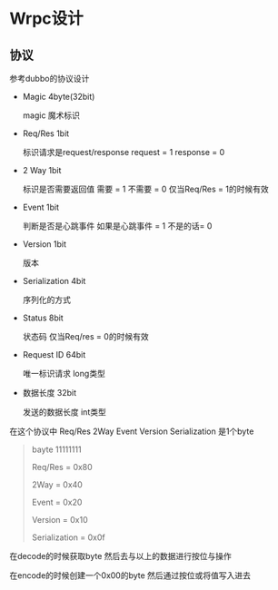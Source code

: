 # Wrpc设计

## 协议

参考dubbo的协议设计

* Magic 4byte(32bit) 

  magic 魔术标识

* Req/Res 1bit 

  标识请求是request/response request = 1 response = 0

* 2 Way 1bit

  标识是否需要返回值 需要 = 1 不需要 = 0 仅当Req/Res = 1的时候有效

* Event 1bit

  判断是否是心跳事件 如果是心跳事件 = 1 不是的话= 0

* Version 1bit

  版本

* Serialization 4bit

  序列化的方式

* Status 8bit

  状态码 仅当Req/res = 0的时候有效

* Request ID 64bit

  唯一标识请求 long类型

* 数据长度 32bit

  发送的数据长度 int类型

在这个协议中 Req/Res 2Way Event Version Serialization 是1个byte

> bayte 11111111
>
> Req/Res = 0x80
>
> 2Way = 0x40
>
> Event = 0x20
>
> Version = 0x10
>
> Serialization = 0x0f

在decode的时候获取byte 然后去与以上的数据进行按位与操作

在encode的时候创建一个0x00的byte 然后通过按位或将值写入进去


